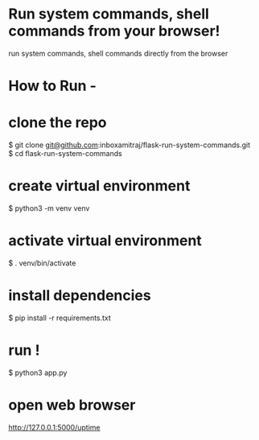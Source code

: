 # Run system commands, shell commands from your browser!
run system commands, shell commands directly from the browser

# How to Run -

# clone the repo
$ git clone git@github.com:inboxamitraj/flask-run-system-commands.git\
$ cd flask-run-system-commands

# create virtual environment
$ python3 -m venv venv

# activate virtual environment
$ . venv/bin/activate

# install dependencies
$ pip install -r requirements.txt

# run !
$ python3 app.py
 
# open web browser 
http://127.0.0.1:5000/uptime

